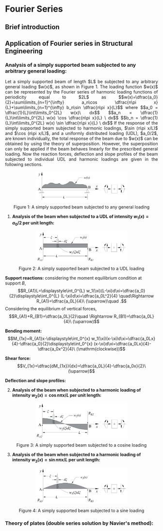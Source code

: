# Fourier Series

## Brief introduction

## Application of Fourier series in Structural Engineering

### **Analysis of a simply supported beam subjected to any arbitrary general loading:**
<p align="justify"> Let a simply supported beam of length $L$ be subjected to any arbitrary general loading $w(x)$, as shown in Figure 1. The loading function $w(x)$ can be represented by the Fourier series of harmonic loading functions of periodicity equal to $2L$ as $$w(x)=\dfrac{a_0}{2}+\sum\limits_{n=1}^{\infty} a_n\cos \dfrac{n\pi x}{L}+\sum\limits_{n=1}^{\infty} b_n\sin \dfrac{n\pi x}{L}$$ where $$a_0 = \dfrac{1}{L}\int\limits_0^{2L} w(x)\ dx$$ $$a_n = \dfrac{1}{L}\int\limits_0^{2L} w(x) \cos \dfrac{n\pi x}{L} \ dx$$ $$b_n = \dfrac{1}{L}\int\limits_0^{2L} w(x) \sin \dfrac{n\pi x}{L} \ dx$$ If the response of the simply supported beam subjected to harmonic loadings, $\sin (n\pi x/L)$ and $\cos (n\pi x/L)$, and a uniformly distributed loading (UDL), $a_0/2$, are known individually, the total response of the beam due to $w(x)$ can be obtained by using the theory of superposition. However, the superposition can only be applied if the beam behaves linearly for the prescribed general loading. Now the reaction forces, deflection and slope profiles of the beam subjected to individual UDL and harmonic loadings are given in the following sections. </p>
   
  <p align="center">
    <img align="center" src="ssb_general_load.png" alt="drawing" width="300"/>
  </p>
  <p align="center"> Figure 1: A simply supported beam subjected to any general loading </p>

  1. **Analysis of the beam when subjected to a UDL of intensity $w_1(x)=a_0/2$ per unit length:**
   
  <p align="center">
    <img align="center" src="ssb_udl.png" alt="drawing" width="300"/>
  </p>
  <p align="center"> Figure 2: A simply supported beam subjected to a UDL loading </p>

   **Support reactions:** considering the moment equilibrium condition at support $B$, 
   $$R_{A1}L=\displaystyle\int_0^{L} w_1(\xi)(L-\xi)d\xi=\dfrac{a_0}{2}\displaystyle\int_0^{L} (L-\xi)d\xi=\dfrac{a_0L^2}{4} \quad\Rightarrow R_{A1}=\dfrac{a_0L}{4}\ (\uparrow)\quad .$$
   Considering the equilibrium of vertical forces,
   $$R_{A1}+R_{B1}=\dfrac{a_0L}{2}\quad \Rightarrow R_{B1}=\dfrac{a_0L}{4}\ (\uparrow)$$

   **Bending moment:** 
   $$M_{1x}=R_{A1}x-\displaystyle\int_0^{x} w_1(\xi)(x-\xi)d\xi=\dfrac{a_0Lx}{4}-\dfrac{a_0}{2}\displaystyle\int_0^{x} (x-\xi)d\xi=\dfrac{a_0Lx}{4}-\dfrac{a_0x^2}{4}\ (\mathrm{clockwise})$$

   **Shear force:**
   $$V_{1x}=\dfrac{dM_{1x}}{dx}=\dfrac{a_0L}{4}-\dfrac{a_0x}{2}\ (\uparrow)$$

   **Deflection and slope profiles:**
  
  2. **Analysis of the beam when subjected to a harmonic loading of intensity $w_2(x)=\cos n\pi x/L$ per unit length:**
   
  <p align="center">
    <img align="center" src="ssb_cos.png" alt="drawing" width="300"/>
  </p>
  <p align="center"> Figure 3: A simply supported beam subjected to a cosine loading </p>
  
  3. **Analysis of the beam when subjected to a harmonic loading of intensity $w_3(x)=\sin n\pi x/L$ per unit length:**
   
  <p align="center">
    <img align="center" src="ssb_sin.png" alt="drawing" width="300"/>
  </p>
  <p align="center"> Figure 4: A simply supported beam subjected to a sine loading </p>
     
### **Theory of plates (double series solution by Navier's method):** 
